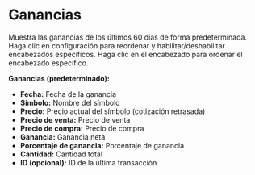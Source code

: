 # **Ganancias**

Muestra las ganancias de los últimos 60 días de forma predeterminada. 
Haga clic en configuración para reordenar y habilitar/deshabilitar encabezados específicos.
Haga clic en el encabezado para ordenar el encabezado específico.

**Ganancias (predeterminado):**
- **Fecha:** Fecha de la ganancia
- **Símbolo:** Nombre del símbolo
- **Precio:** Precio actual del símbolo (cotización retrasada)
- **Precio de venta:** Precio de venta
- **Precio de compra:** Precio de compra
- **Ganancia:** Ganancia neta
- **Porcentaje de ganancia:** Porcentaje de ganancia
- **Cantidad:** Cantidad total
- **ID (opcional):** ID de la última transacción 
